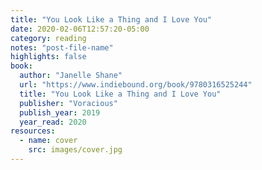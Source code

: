 ```yaml
---
title: "You Look Like a Thing and I Love You"
date: 2020-02-06T12:57:20-05:00
category: reading
notes: "post-file-name"
highlights: false
book:
  author: "Janelle Shane"
  url: "https://www.indiebound.org/book/9780316525244"
  title: "You Look Like a Thing and I Love You"
  publisher: "Voracious"
  publish_year: 2019
  year_read: 2020
resources:
  - name: cover
    src: images/cover.jpg
---
```


